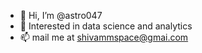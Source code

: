 - 👋 Hi, I’m @astro047
- 👀 Interested in data science and analytics
- 📫 mail me at shivammspace@gmai.com

<!---
astro047/astro047 is a ✨ special ✨ repository because its `README.md` (this file) appears on your GitHub profile.
You can click the Preview link to take a look at your changes.
--->
